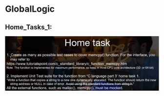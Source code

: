 # GlobalLogic

 ## Home_Tasks_1:
![](https://github.com/GolinskiyKonstantin/GlobalLogic/blob/Unit_Testing/Home_Tasks_Unit_Testing.png)